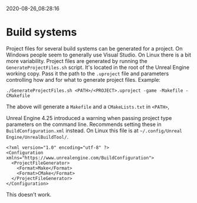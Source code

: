 2020-08-26_08:28:16

# Build systems

Project files for several build systems can be generated for a project.
On Windows people seem to generally use Visual Studio.
On Linux there is a bit more variability.
Project files are generated by running the `GenerateProjectFiles.sh` script.
It's located in the root of the Unreal Engine working copy.
Pass it the path to the `.uproject` file and parameters controlling how and for what to generate project files.
Example:
```
./GenerateProjectFiles.sh <PATH>/<PROJECT>.uproject -game -Makefile -CMakefile
```
The above will generate a `Makefile` and a `CMakeLists.txt` in `<PATH>`,

Unreal Engine 4.25 introduced a warning when passing project type parameters on the command line.
Recommends setting these in `BuildConfiguration.xml` instead.
On Linux this file is at `~/.config/Unreal Engine/UnrealBuildTool/`.
```
<?xml version="1.0" encoding="utf-8" ?>
<Configuration xmlns="https://www.unrealengine.com/BuildConfiguration">
  <ProjectFileGenerator>
    <Format>Make</Format>
    <Format>CMake</Format>
  </ProjectFileGenerator>
</Configuration>
```
This doesn't work.
